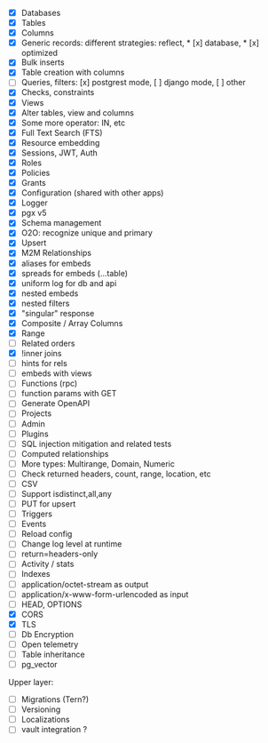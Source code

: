 * [x] Databases
* [x] Tables
* [x] Columns
* [x] Generic records: different strategies: reflect, * [x] database, * [x] optimized
* [x] Bulk inserts
* [x] Table creation with columns 
* [ ] Queries, filters: [x] postgrest mode, [ ] django mode, [ ] other
* [x] Checks, constraints
* [x] Views
* [x] Alter tables, view and columns
* [x] Some more operator: IN, etc
* [x] Full Text Search (FTS)
* [x] Resource embedding
* [x] Sessions, JWT, Auth
* [x] Roles
* [x] Policies
* [x] Grants
* [x] Configuration (shared with other apps) 
* [x] Logger
* [x] pgx v5
* [x] Schema management
* [x] O2O: recognize unique and primary
* [x] Upsert
* [x] M2M Relationships
* [x] aliases for embeds
* [x] spreads for embeds (...table)
* [x] uniform log for db and api
* [x] nested embeds
* [x] nested filters
* [x] "singular" response
* [x] Composite / Array Columns
* [x] Range
* [ ] Related orders
* [x] !inner joins
* [ ] hints for rels
* [ ] embeds with views
* [ ] Functions (rpc)
* [ ] function params with GET
* [ ] Generate OpenAPI
* [ ] Projects
* [ ] Admin
* [ ] Plugins
* [ ] SQL injection mitigation and related tests
* [ ] Computed relationships
* [ ] More types: Multirange, Domain, Numeric
* [ ] Check returned headers, count, range, location, etc
* [ ] CSV
* [ ] Support isdistinct,all,any
* [ ] PUT for upsert
* [ ] Triggers
* [ ] Events
* [ ] Reload config
* [ ] Change log level at runtime
* [ ] return=headers-only
* [ ] Activity / stats
* [ ] Indexes
* [ ] application/octet-stream as output
* [ ] application/x-www-form-urlencoded as input
* [ ] HEAD, OPTIONS
* [x] CORS
* [x] TLS
* [ ] Db Encryption
* [ ] Open telemetry
* [ ] Table inheritance
* [ ] pg_vector

Upper layer:
* [ ] Migrations (Tern?)
* [ ] Versioning
* [ ] Localizations
* [ ] vault integration ?